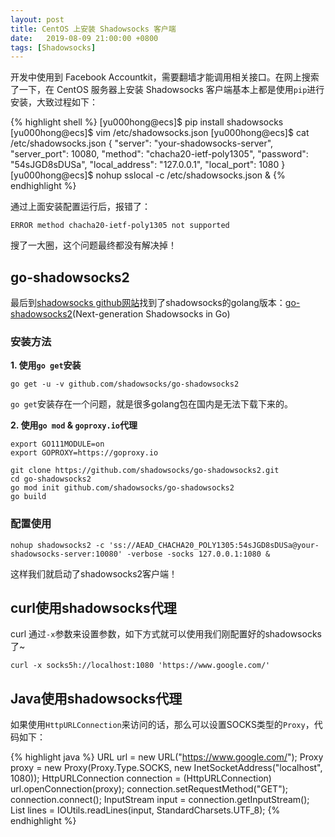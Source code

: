 ```yaml
---
layout: post
title: CentOS 上安装 Shadowsocks 客户端
date:   2019-08-09 21:00:00 +0800
tags: [Shadowsocks]
---
```


开发中使用到 Facebook Accountkit，需要翻墙才能调用相关接口。在网上搜索了一下，在 CentOS 服务器上安装 Shadowsocks 客户端基本上都是使用`pip`进行安装，大致过程如下：

{% highlight shell %}
[yu000hong@ecs]$ pip install shadowsocks
[yu000hong@ecs]$ vim /etc/shadowsocks.json
[yu000hong@ecs]$ cat /etc/shadowsocks.json
{
  "server": "your-shadowsocks-server",
  "server_port": 10080,
  "method": "chacha20-ietf-poly1305",
  "password": "54sJGD8sDUSa",
  "local_address": "127.0.0.1",
  "local_port": 1080
}
[yu000hong@ecs]$ nohup sslocal -c /etc/shadowsocks.json &
{% endhighlight %}

通过上面安装配置运行后，报错了：

```
ERROR method chacha20-ietf-poly1305 not supported
```

搜了一大圈，这个问题最终都没有解决掉！

## go-shadowsocks2

最后到[shadowsocks github网站](https://github.com/shadowsocks)找到了shadowsocks的golang版本：[go-shadowsocks2](https://github.com/shadowsocks/go-shadowsocks2)(Next-generation Shadowsocks in Go)

### 安装方法

**1. 使用`go get`安装**

```go get -u -v github.com/shadowsocks/go-shadowsocks2```

`go get`安装存在一个问题，就是很多golang包在国内是无法下载下来的。

**2. 使用`go mod` & `goproxy.io`代理**

```
export GO111MODULE=on
export GOPROXY=https://goproxy.io

git clone https://github.com/shadowsocks/go-shadowsocks2.git
cd go-shadowsocks2
go mod init github.com/shadowsocks/go-shadowsocks2
go build
```

### 配置使用

```
nohup shadowsocks2 -c 'ss://AEAD_CHACHA20_POLY1305:54sJGD8sDUSa@your-shadowsocks-server:10080' -verbose -socks 127.0.0.1:1080 &
```

这样我们就启动了shadowsocks2客户端！


## curl使用shadowsocks代理

curl 通过`-x`参数来设置参数，如下方式就可以使用我们刚配置好的shadowsocks了~

```
curl -x socks5h://localhost:1080 'https://www.google.com/'
```

## Java使用shadowsocks代理

如果使用`HttpURLConnection`来访问的话，那么可以设置SOCKS类型的`Proxy`，代码如下：

{% highlight java %}
URL url = new URL("https://www.google.com/");
Proxy proxy = new Proxy(Proxy.Type.SOCKS, new InetSocketAddress("localhost", 1080));
HttpURLConnection connection = (HttpURLConnection) url.openConnection(proxy);
connection.setRequestMethod("GET");
connection.connect();
InputStream input = connection.getInputStream();
List<String> lines = IOUtils.readLines(input, StandardCharsets.UTF_8);
{% endhighlight %}


